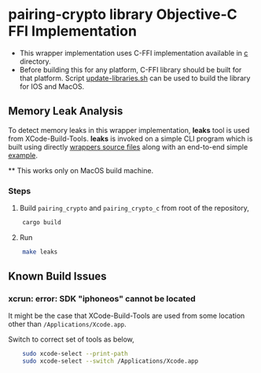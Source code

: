 # pairing-crypto library Objective-C FFI Implementation

- This wrapper implementation uses C-FFI implementation available in [c](../c/) directory.
- Before building this for any platform, C-FFI library should be built for that platform. Script [update-libraries.sh](./scripts/update-libraries.sh) can be used to build the library for IOS and MacOS.

## Memory Leak Analysis

To detect memory leaks in this wrapper implementation, **leaks** tool is used from XCode-Build-Tools. **leaks** is invoked on a simple CLI program which is built using directly [wrappers source files](pairing_crypto) along with an end-to-end simple [example](example/main.m).

** This works only on MacOS build machine.

### Steps

1. Build `pairing_crypto` and `pairing_crypto_c` from root of the repository,
```sh
    cargo build
```

2. Run
```bash
    make leaks
```

## Known Build Issues

### xcrun: error: SDK "iphoneos" cannot be located

It might be the case that XCode-Build-Tools are used from some location other than `/Applications/Xcode.app`.

Switch to correct set of tools as below,
```bash
    sudo xcode-select --print-path
    sudo xcode-select --switch /Applications/Xcode.app
```
